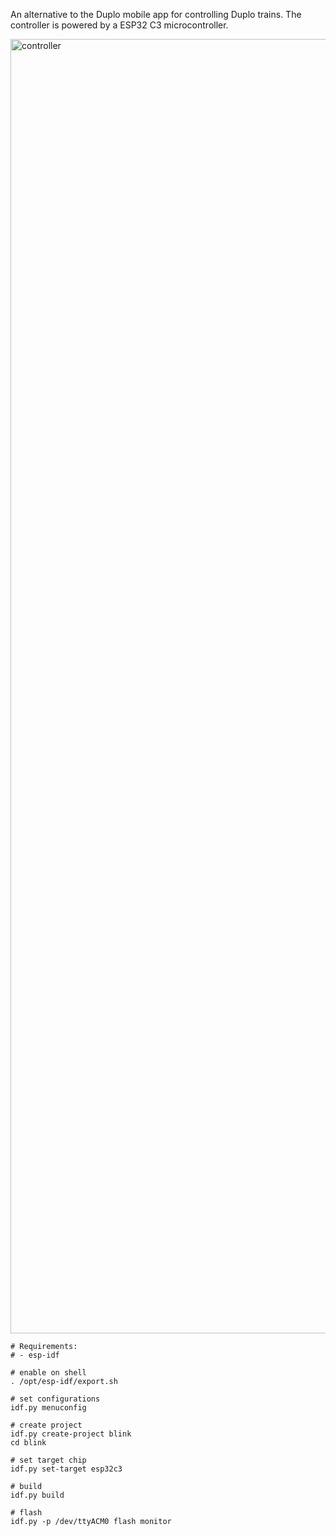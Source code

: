 An alternative to the Duplo mobile app for controlling Duplo trains.
The controller is powered by a ESP32 C3 microcontroller.

<img width="2978" height="2071" alt="controller" src="https://github.com/user-attachments/assets/c10b37eb-4a15-4608-b4ec-3ee505c8f1ad" />

```shell
# Requirements:
# - esp-idf

# enable on shell
. /opt/esp-idf/export.sh

# set configurations
idf.py menuconfig

# create project
idf.py create-project blink
cd blink

# set target chip
idf.py set-target esp32c3

# build
idf.py build

# flash
idf.py -p /dev/ttyACM0 flash monitor
```

